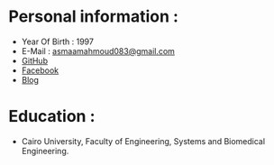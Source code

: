 # Personal information :
* Year Of Birth : 1997 
* E-Mail : asmaamahmoud083@gmail.com
* <a href="https://github.com/AsmaaMahmoud12" target="_blank">GitHub </a>
* <a href="https://www.facebook.com/profile.php?id=100008509004452" target="_blank">Facebook </a>
* <a href="https://asmaamahmoud12.github.io/Blog/" target="_blank">Blog </a>

# Education :
* Cairo University, Faculty of Engineering, Systems and Biomedical Engineering. 
